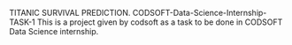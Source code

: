 TITANIC SURVIVAL PREDICTION.
CODSOFT-Data-Science-Internship-TASK-1
This is a project given by codsoft as a task to be done in CODSOFT Data Science internship.
